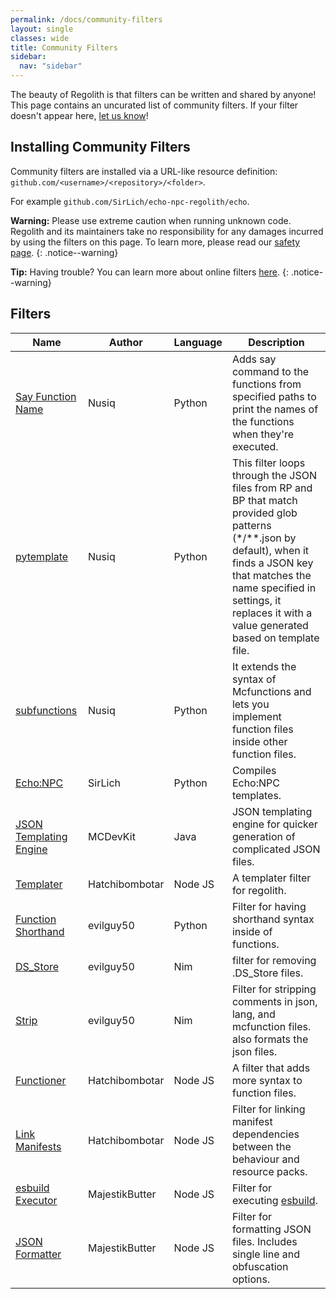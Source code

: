 ```yaml
---
permalink: /docs/community-filters
layout: single
classes: wide
title: Community Filters
sidebar:
  nav: "sidebar"
---
```


The beauty of Regolith is that filters can be written and shared by anyone! This page contains an uncurated list of community filters. If your filter doesn't appear here, [let us know](https://discord.com/invite/XjV87YN)!

## Installing Community Filters

Community filters are installed via a URL-like resource definition: `github.com/<username>/<repository>/<folder>`.

For example `github.com/SirLich/echo-npc-regolith/echo`.

**Warning:** Please use extreme caution when running unknown code. Regolith and its maintainers take no responsibility for any damages incurred by using the filters on this page. To learn more, please read our [safety page](/regolith/docs/safety).
{: .notice--warning}

**Tip:** Having trouble? You can learn more about online filters [here](/regolith/docs/online-filters).
{: .notice--warning}


## Filters

| Name                                                                                                    | Author         | Language | Description                                                                                                                                                                                                                                           |
|---------------------------------------------------------------------------------------------------------|----------------|----------|-------------------------------------------------------------------------------------------------------------------------------------------------------------------------------------------------------------------------------------------------------|
| [Say Function Name](https://github.com/Nusiq/regolith-filters/tree/master/debug_say_function_name)      | Nusiq          | Python | Adds say command to the functions from specified paths to print the names of the functions when they're executed.                                                                                                                                     |
| [pytemplate](https://github.com/Nusiq/regolith-filters/tree/master/pytemplate)                           | Nusiq          | Python | This filter loops through the JSON files from RP and BP that match provided glob patterns (*/**.json by default), when it finds a JSON key that matches the name specified in settings, it replaces it with a value generated based on template file. |
| [subfunctions](https://github.com/Nusiq/regolith-filters/tree/master/subfunctions)                      | Nusiq          | Python | It extends the syntax of Mcfunctions and lets you implement function files inside other function files.                                                                                                                                               |
| [Echo:NPC](https://github.com/SirLich/echo-npc-regolith/tree/main/echo)                                           | SirLich        | Python | Compiles Echo:NPC templates.                                                                                                                                                                                                                          |
| [JSON Templating Engine](https://github.com/MCDevKit/regolith-library/tree/main/json_templating_engine) | MCDevKit       | Java | JSON templating engine for quicker generation of complicated JSON files.                                                                                                                                                                              |
| [Templater](https://github.com/Hatchibombotar/useful-regolith-filters/tree/main/templater)              | Hatchibombotar | Node JS | A templater filter for regolith.                                                                                                                                                                                                                     |
| [Function Shorthand](https://github.com/evilguy50/regolith-shorthand/tree/master/shorthand)            | evilguy50      | Python | Filter for having shorthand syntax inside of functions.   |
| [DS_Store](https://github.com/evilguy50/regolith-ds_store)            | evilguy50      | Nim | filter for removing .DS_Store files.                           |
| [Strip](https://github.com/evilguy50/regolith-strip)            | evilguy50      | Nim | Filter for stripping comments in json, lang, and mcfunction files. also formats the json files. |
| [Functioner](https://github.com/Hatchibombotar/useful-regolith-filters/tree/main/functioner)            | Hatchibombotar      | Node JS | A filter that adds more syntax to function files. |
| [Link Manifests](https://github.com/Hatchibombotar/useful-regolith-filters/tree/main/link_manifests)            | Hatchibombotar      | Node JS | Filter for linking manifest dependencies between the behaviour and resource packs.                                                                                                                                                                                               |
| [esbuild Executor](https://github.com/MajestikButter/regolith-filters/tree/main/esbuild_executor) | MajestikButter | Node JS | Filter for executing [esbuild](https://esbuild.github.io/). |
| [JSON Formatter](https://github.com/MajestikButter/regolith-filters/tree/main/json_formatter) | MajestikButter | Node JS | Filter for formatting JSON files. Includes single line and obfuscation options. |

